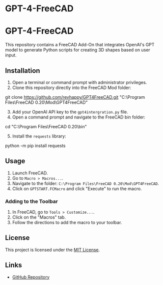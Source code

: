 # GPT-4-FreeCAD

# GPT-4-FreeCAD

This repository contains a FreeCAD Add-On that integrates OpenAI's GPT model to generate Python scripts for creating 3D shapes based on user input.

## Installation

1. Open a terminal or command prompt with administrator privileges.
2. Clone this repository directly into the FreeCAD Mod folder:

git clone https://github.com/revhappy/GPT4FreeCAD.git "C:\Program Files\FreeCAD 0.20\Mod\GPT4FreeCAD"


3. Add your OpenAI API key to the `gpt4intergration.py` file.
4. Open a command prompt and navigate to the FreeCAD bin folder:

cd "C:\Program Files\FreeCAD 0.20\bin"


5. Install the `requests` library:

python -m pip install requests


## Usage

1. Launch FreeCAD.
2. Go to `Macro > Macros...`.
3. Navigate to the folder: `C:\Program Files\FreeCAD 0.20\Mod\GPT4FreeCAD`.
4. Click on `GPTSTART.FCMacro` and click "Execute" to run the macro.

### Adding to the Toolbar

1. In FreeCAD, go to `Tools > Customize...`.
2. Click on the "Macros" tab.
3. Follow the directions to add the macro to your toolbar.

## License

This project is licensed under the [MIT License](LICENSE).

## Links

- [GitHub Repository](https://github.com/revhappy/GPT4FreeCAD)
